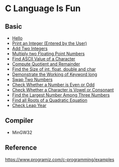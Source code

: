 # C Language Is Fun
## Basic
* [Hello](Basic/Hello.c)
* [Print an Integer (Entered by the User)](Basic/Print-an-Integer(Entered-by-the-User).c)
* [Add Two Integers](Basic/Add-Two-Integers.c)
* [Multiply two Floating Point Numbers](Basic/Multiply-two-Floating-Point-Numbers.c)
* [Find ASCII Value of a Character](Basic/Find-ASCII-Value-of-a-Character.c)
* [Compute Quotient and Remainder](Basic/Compute-Quotient-and-Remainder.c)
* [Find the Size of int, float, double and char](Basic/Find-the-Size-of-int-float-double-and-char.c)
* [Demonstrate the Working of Keyword long](Basic/Demonstrate-the-Working-of-Keyword-long.c)
* [Swap Two Numbers](Basic/Swap-Two-Numbers.c)
* [Check Whether a Number is Even or Odd](Basic/Check-Whether-a-Number-is-Even-or-Odd.c)
* [Check Whether a Character is Vowel or Consonant](Basic/Check-Whether-a-Character-is-Vowel-or-Consonant.c)
* [Find the Largest Number Among Three Numbers](Basic/Find-the-Largest-Number-Among-Three-Numbers.c)
* [Find all Roots of a Quadratic Equation](Basic/Find-all-Roots-of-a-Quadratic-Equation.c)
* [Check Leap Year](Basic/Check-Leap-Year.c)

## Compiler
* MinGW32

## Reference
https://www.programiz.com/c-programming/examples
